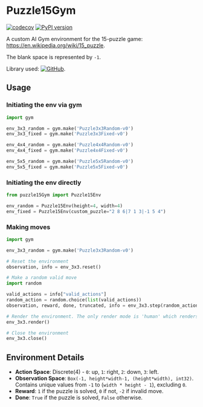 # Puzzle15Gym

[![codecov](https://codecov.io/gh/EvalVis/Puzzle15Gym/branch/main/graph/badge.svg)](https://codecov.io/gh/EvalVis/Puzzle15Gym)
[![PyPI version](https://badge.fury.io/py/puzzle15Gym.svg)](https://pypi.org/project/puzzle15Gym/)

A custom AI Gym environment for the 15-puzzle game: https://en.wikipedia.org/wiki/15_puzzle.

The blank space is represented by `-1`.

Library used: [![GitHub](https://img.shields.io/badge/GitHub-EvalVis/Puzzle15-black?style=flat&logo=github)](https://github.com/EvalVis/Puzzle15).

## Usage

### Initiating the env via gym

```python
import gym

env_3x3_random = gym.make('Puzzle3x3Random-v0')
env_3x3_fixed = gym.make('Puzzle3x3Fixed-v0')

env_4x4_random = gym.make('Puzzle4x4Random-v0')
env_4x4_fixed = gym.make('Puzzle4x4Fixed-v0')

env_5x5_random = gym.make('Puzzle5x5Random-v0')
env_5x5_fixed = gym.make('Puzzle5x5Fixed-v0')
```

### Initiating the env directly

```python
from puzzle15Gym import Puzzle15Env

env_random = Puzzle15Env(height=4, width=4)
env_fixed = Puzzle15Env(custom_puzzle="2 8 6|7 1 3|-1 5 4")
```

### Making moves

```python
import gym

env_3x3_random = gym.make('Puzzle3x3Random-v0')

# Reset the environment
observation, info = env_3x3.reset()

# Make a random valid move
import random

valid_actions = info["valid_actions"]
random_action = random.choice(list(valid_actions))
observation, reward, done, truncated, info = env_3x3.step(random_action)

# Render the environment. The only render mode is 'human' which renders visual output.
env_3x3.render()

# Close the environment
env_3x3.close()
```

## Environment Details

- **Action Space**: Discrete(4) - `0`: up, `1`: right, `2`: down, `3`: left.
- **Observation Space**: `Box(-1, height*width-1, (height*width), int32)`.
Contains unique values from `-1` to (`width * height - 1`), excluding `0`.
- **Reward**: `1` if the puzzle is solved, `0` if not, `-2` if invalid move.
- **Done**: `True` if the puzzle is solved, `False` otherwise.